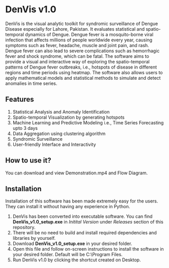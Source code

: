 # DenVis v1.0

DenVis is the visual analytic toolkit for syndromic surveillance of Dengue Disease especially for Lahore, Pakistan. It evaluates statistical and spatio-temporal dynamics of Dengue. Dengue fever is a mosquito-borne viral infection that affects millions of people worldwide every year, causing symptoms such as fever, headache, muscle and joint pain, and rash. Dengue fever can also lead to severe complications such as hemorrhagic fever and shock syndrome, which can be fatal. The software aims to provide a visual and interactive way of exploring the spatio-temporal patterns of Dengue fever outbreaks, i.e., hotspots of disease in different regions and time periods using heatmap. The software also allows users to apply mathematical models and statistical methods to simulate and detect anomalies in time series.

## Features

1. Statistical Analysis and Anomaly Identification
2. Spatio-temporal Visualization by generating hotspots
3. Machine Learning and Predictive Modeling i.e., Time Series Forecasting upto 3 days
4. Data Aggregation using clustering algorithm
5. Syndromic Surveillance
6. User-friendly Interface and Interactivity

## How to use it?

You can download and view Demonstration.mp4 and Flow Diagram.

## Installation

Installation of this software has been made extremely easy for the users. They can install it without having any experience in Python.

1. DenVis has been converted into executable software. You can find **DenVis_v1.0_setup.exe** in _Initital Version_ under _Releases_ section of this repository.
2. There will be no need to build and install required dependencies and libraries by yourself. 
3. Download **DenVis_v1.0_setup.exe** in your desired folder.
4. Open this file and follow on-screen instructions to install the software in your desired folder. Default will be C:\Program Files.
5. Run DenVis v1.0 by clicking the shortcut created on Desktop.
